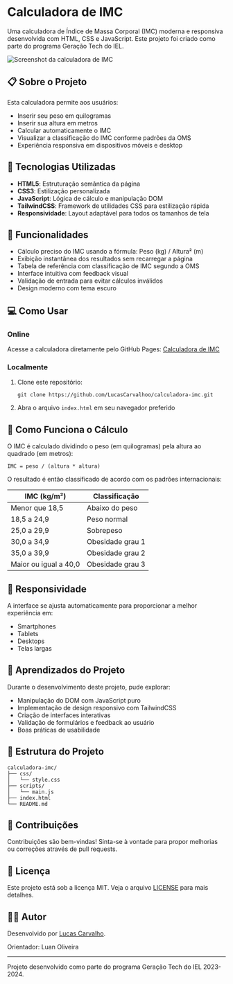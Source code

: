 # Calculadora de IMC

Uma calculadora de Índice de Massa Corporal (IMC) moderna e responsiva desenvolvida com HTML, CSS e JavaScript. Este projeto foi criado como parte do programa Geração Tech do IEL.

![Screenshot da calculadora de IMC](https://i.imgur.com/qoBThi2.jpeg)

## 📋 Sobre o Projeto

Esta calculadora permite aos usuários:
- Inserir seu peso em quilogramas
- Inserir sua altura em metros
- Calcular automaticamente o IMC
- Visualizar a classificação do IMC conforme padrões da OMS
- Experiência responsiva em dispositivos móveis e desktop

## 🚀 Tecnologias Utilizadas

- **HTML5**: Estruturação semântica da página
- **CSS3**: Estilização personalizada
- **JavaScript**: Lógica de cálculo e manipulação DOM
- **TailwindCSS**: Framework de utilidades CSS para estilização rápida
- **Responsividade**: Layout adaptável para todos os tamanhos de tela

## 🔧 Funcionalidades

- Cálculo preciso do IMC usando a fórmula: Peso (kg) / Altura² (m)
- Exibição instantânea dos resultados sem recarregar a página
- Tabela de referência com classificação de IMC segundo a OMS
- Interface intuitiva com feedback visual
- Validação de entrada para evitar cálculos inválidos
- Design moderno com tema escuro

## 💻 Como Usar

### Online
Acesse a calculadora diretamente pelo GitHub Pages: [Calculadora de IMC](https://lucascarvalhoo.github.io/calculadora-imc/)

### Localmente
1. Clone este repositório:
   ```
   git clone https://github.com/LucasCarvalhoo/calculadora-imc.git
   ```
2. Abra o arquivo `index.html` em seu navegador preferido

## 🧮 Como Funciona o Cálculo

O IMC é calculado dividindo o peso (em quilogramas) pela altura ao quadrado (em metros):

```
IMC = peso / (altura * altura)
```

O resultado é então classificado de acordo com os padrões internacionais:

| IMC (kg/m²) | Classificação |
|-------------|---------------|
| Menor que 18,5 | Abaixo do peso |
| 18,5 a 24,9 | Peso normal |
| 25,0 a 29,9 | Sobrepeso |
| 30,0 a 34,9 | Obesidade grau 1 |
| 35,0 a 39,9 | Obesidade grau 2 |
| Maior ou igual a 40,0 | Obesidade grau 3 |

## 📱 Responsividade

A interface se ajusta automaticamente para proporcionar a melhor experiência em:
- Smartphones
- Tablets
- Desktops
- Telas largas

## 🧠 Aprendizados do Projeto

Durante o desenvolvimento deste projeto, pude explorar:
- Manipulação do DOM com JavaScript puro
- Implementação de design responsivo com TailwindCSS
- Criação de interfaces interativas
- Validação de formulários e feedback ao usuário
- Boas práticas de usabilidade

## 📂 Estrutura do Projeto

```
calculadora-imc/
├── css/
│   └── style.css
├── scripts/
│   └── main.js
├── index.html
└── README.md
```

## 🤝 Contribuições

Contribuições são bem-vindas! Sinta-se à vontade para propor melhorias ou correções através de pull requests.

## 📄 Licença

Este projeto está sob a licença MIT. Veja o arquivo [LICENSE](LICENSE) para mais detalhes.

## 👨‍💻 Autor

Desenvolvido por [Lucas Carvalho](https://github.com/LucasCarvalhoo).

Orientador: Luan Oliveira

---

Projeto desenvolvido como parte do programa Geração Tech do IEL 2023-2024.

